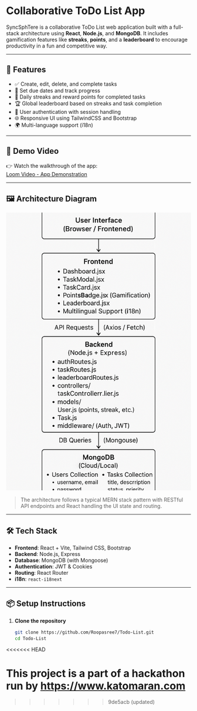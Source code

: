 # Collaborative ToDo List App

SyncSphTere is a collaborative ToDo List web application built with a full-stack architecture using **React**, **Node.js**, and **MongoDB**. It includes gamification features like **streaks**, **points**, and a **leaderboard** to encourage productivity in a fun and competitive way.

---

## 🚀 Features

- ✅ Create, edit, delete, and complete tasks
- 📆 Set due dates and track progress
- 🔁 Daily streaks and reward points for completed tasks
- 🏆 Global leaderboard based on streaks and task completion
- 👥 User authentication with session handling
- 🌐 Responsive UI using TailwindCSS and Bootstrap
- 🌍 Multi-language support (i18n)

---

## 📸 Demo Video

👉 Watch the walkthrough of the app:  
[Loom Video - App Demonstration](https://www.loom.com/share/607687094185499caa664fed710ee0e5?sid=eff8a03a-0c37-4a31-94f8-f08f0decc6c7)

---

## 🖼️ Architecture Diagram

![Architecture Diagram](./docs/Architecture.png)

> The architecture follows a typical MERN stack pattern with RESTful API endpoints and React handling the UI state and routing.

---

## 🛠️ Tech Stack

- **Frontend**: React + Vite, Tailwind CSS, Bootstrap
- **Backend**: Node.js, Express
- **Database**: MongoDB (with Mongoose)
- **Authentication**: JWT & Cookies
- **Routing**: React Router
- **i18n**: `react-i18next`

---

## 📦 Setup Instructions

1. **Clone the repository**

   ```bash
   git clone https://github.com/Roopasree7/Todo-List.git
   cd Todo-List
<<<<<<< HEAD

 **This project is a part of a hackathon run by 
https://www.katomaran.com**
=======
>>>>>>> 9de5acb (updated)
